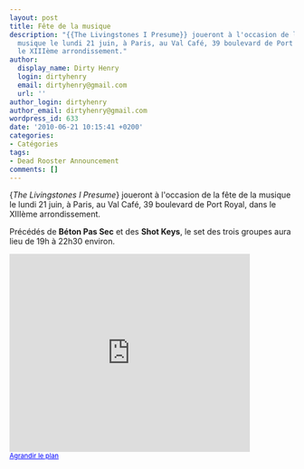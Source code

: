 ```yaml
---
layout: post
title: Fête de la musique
description: "{{The Livingstones I Presume}} joueront à l'occasion de la fête de la
  musique le lundi 21 juin, à Paris, au Val Café, 39 boulevard de Port Royal, dans
  le XIIIème arrondissement."
author:
  display_name: Dirty Henry
  login: dirtyhenry
  email: dirtyhenry@gmail.com
  url: ''
author_login: dirtyhenry
author_email: dirtyhenry@gmail.com
wordpress_id: 633
date: '2010-06-21 10:15:41 +0200'
categories:
- Catégories
tags:
- Dead Rooster Announcement
comments: []
---
```

{*The Livingstones I Presume*} joueront à l'occasion de la fête de la musique le lundi 21 juin, à Paris, au Val Café, 39 boulevard de Port Royal, dans le XIIIème arrondissement.

Précédés de __Béton Pas Sec__ et des __Shot Keys__, le set des trois groupes aura lieu de 19h à 22h30 environ.

<iframe width="425" height="350" frameborder="0" scrolling="no" marginheight="0" marginwidth="0" src="http://maps.google.fr/maps?oe=utf-8&client=firefox-a&ie=UTF8&q=val+caf%C3%A9+paris&fb=1&gl=fr&hq=val+caf%C3%A9&hnear=Paris&cid=0,0,3328545618209343383&ei=3RofTNe-C6CW4ga3r7iUDg&ved=0CBYQnwIwAA&ll=48.837651,2.345474&spn=0.006295,0.006295&iwloc=A&output=embed"></iframe><br /><small><a href="http://maps.google.fr/maps?oe=utf-8&client=firefox-a&ie=UTF8&q=val+caf%C3%A9+paris&fb=1&gl=fr&hq=val+caf%C3%A9&hnear=Paris&cid=0,0,3328545618209343383&ei=3RofTNe-C6CW4ga3r7iUDg&ved=0CBYQnwIwAA&ll=48.837651,2.345474&spn=0.006295,0.006295&iwloc=A&source=embed" style="color:#0000FF;text-align:left">Agrandir le plan</a></small>
